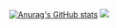 [![Anurag's GitHub stats](https://github-readme-stats.vercel.app/api?username=resul4bdul)](https://github.com/anuraghazra/github-readme-stats)
![](https://komarev.com/ghpvc/?username=resul4bdul&color=blueviolet)
